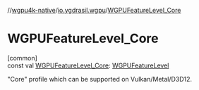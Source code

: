 //[wgpu4k-native](../../index.md)/[io.ygdrasil.wgpu](index.md)/[WGPUFeatureLevel_Core](-w-g-p-u-feature-level_-core.md)

# WGPUFeatureLevel_Core

[common]\
const val [WGPUFeatureLevel_Core](-w-g-p-u-feature-level_-core.md): [WGPUFeatureLevel](-w-g-p-u-feature-level/index.md)

&quot;Core&quot; profile which can be supported on Vulkan/Metal/D3D12.